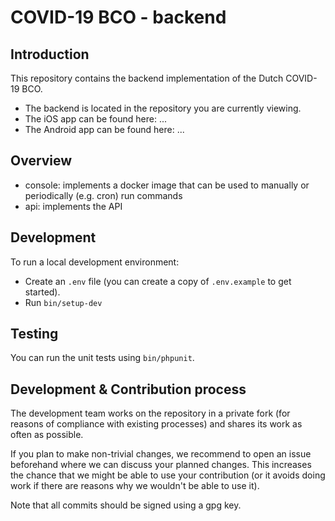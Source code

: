 # COVID-19 BCO - backend

## Introduction
This repository contains the backend implementation of the Dutch COVID-19 BCO.

* The backend is located in the repository you are currently viewing.
* The iOS app can be found here: ...
* The Android app can be found here: ...

## Overview

* console: implements a docker image that can be used to manually or periodically (e.g. cron) run commands
* api: implements the API

## Development

To run a local development environment:

- Create an `.env` file (you can create a copy of `.env.example` to get started). 
- Run `bin/setup-dev`

## Testing

You can run the unit tests using `bin/phpunit`.

## Development & Contribution process

The development team works on the repository in a private fork (for reasons of compliance with existing processes) and shares its work as often as possible.

If you plan to make non-trivial changes, we recommend to open an issue beforehand where we can discuss your planned changes.
This increases the chance that we might be able to use your contribution (or it avoids doing work if there are reasons why we wouldn't be able to use it).

Note that all commits should be signed using a gpg key.

